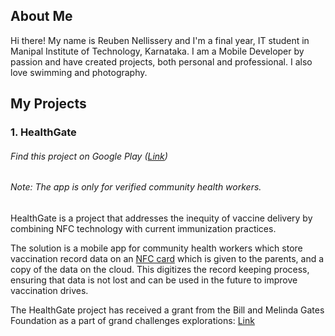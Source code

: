 ## About Me

Hi there! My name is Reuben Nellissery and I'm a final year, IT student in Manipal Institute of Technology, Karnataka. I am a Mobile Developer by passion and have created projects, both personal and professional. I also love swimming and photography.

## My Projects

### 1. HealthGate

###### Find this project on Google Play ([Link](https://play.google.com/store/apps/details?id=com.bennyhawk.health_gate))
###### Note: The app is only for verified community health workers.

HealthGate is a project that addresses the inequity of vaccine delivery by combining NFC technology with current immunization practices.

The solution is a mobile app for community health workers which store vaccination record data on an [NFC card](https://www.androidauthority.com/nfc-tags-explained-271872/) which is given to the parents, and a copy of the data on the cloud. This digitizes the record keeping process, ensuring that data is not lost and can be used in the future to improve vaccination drives.

The HealthGate project has received a grant from the Bill and Melinda Gates Foundation as a part of grand challenges explorations:
[Link](https://gcgh.grandchallenges.org/grant/vaccination-beads-visual-and-digital-vaccination-record)


